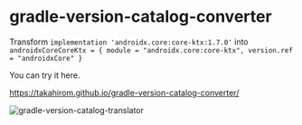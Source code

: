 # gradle-version-catalog-converter
Transform `implementation 'androidx.core:core-ktx:1.7.0'` into `androidxCoreCoreKtx = { module = "androidx.core:core-ktx", version.ref = "androidxCore" }`


You can try it here.

https://takahirom.github.io/gradle-version-catalog-converter/

![gradle-version-catalog-translator](https://user-images.githubusercontent.com/1386930/173190933-e5bf61f2-553e-475b-88d5-d6f0bc49fb5c.gif)
